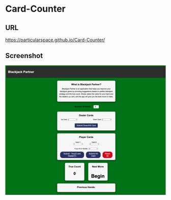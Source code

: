 # Card-Counter

## URL

https://particularspace.github.io/Card-Counter/

## Screenshot

![Screenshot](assets/images/_Users_Sam_Documents_personal-project_Card-Counter_index.html.png)

